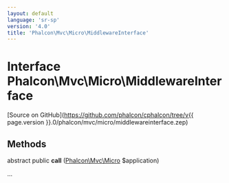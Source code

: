 ```yaml
---
layout: default
language: 'sr-sp'
version: '4.0'
title: 'Phalcon\Mvc\Micro\MiddlewareInterface'
---
```


# Interface **Phalcon\Mvc\Micro\MiddlewareInterface**

[Source on GitHub](https://github.com/phalcon/cphalcon/tree/v{{ page.version }}.0/phalcon/mvc/micro/middlewareinterface.zep)

## Methods

abstract public **call** ([Phalcon\Mvc\Micro](Phalcon_Mvc_Micro) $application)

...
